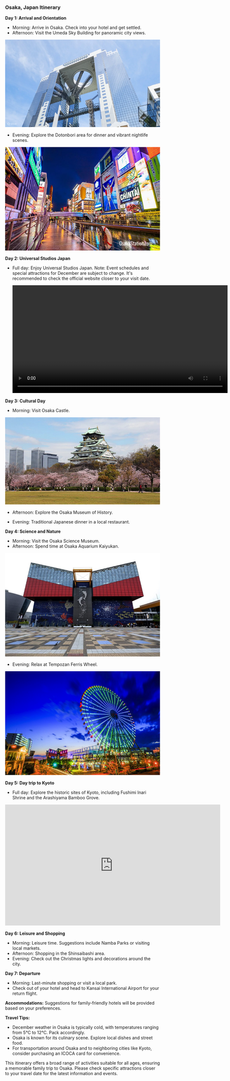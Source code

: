 ### Osaka, Japan Itinerary

**Day 1: Arrival and Orientation**
- Morning: Arrive in Osaka. Check into your hotel and get settled.
- Afternoon: Visit the Umeda Sky Building for panoramic city views.

![Umeda Sky Building](images/umeda_sky_building.png)
- Evening: Explore the Dotonbori area for dinner and vibrant nightlife scenes.

![Dotonbori](images/dotonbori.png)

**Day 2: Universal Studios Japan**
- Full day: Enjoy Universal Studios Japan. Note: Event schedules and special attractions for December are subject to change. It's recommended to check the official website closer to your visit date.

    <video controls width="700">
    <source src="videos/universal_studios_jp.mp4" type="video/mp4">
    </video>

**Day 3: Cultural Day**
- Morning: Visit Osaka Castle.

![Osaka Castle](images/osakajo.png)
- Afternoon: Explore the Osaka Museum of History.

- Evening: Traditional Japanese dinner in a local restaurant.

**Day 4: Science and Nature**
- Morning: Visit the Osaka Science Museum.
- Afternoon: Spend time at Osaka Aquarium Kaiyukan.

![Osaka Aquarium](images/kaiyukan.png)
- Evening: Relax at Tempozan Ferris Wheel.

![Tempozan Ferris Wheel](images/tempozan.png)

**Day 5: Day trip to Kyoto**
- Full day: Explore the historic sites of Kyoto, including Fushimi Inari Shrine and the Arashiyama Bamboo Grove.

<iframe width="700" height="393" src="https://www.youtube.com/embed/2G0Hh8f9Cc8?si=01QBZLLBPLCnU6SE" frameborder="0" allow="accelerometer; autoplay; clipboard-write; encrypted-media; gyroscope; picture-in-picture" allowfullscreen></iframe>

**Day 6: Leisure and Shopping**
- Morning: Leisure time. Suggestions include Namba Parks or visiting local markets.
- Afternoon: Shopping in the Shinsaibashi area.
- Evening: Check out the Christmas lights and decorations around the city.

**Day 7: Departure**
- Morning: Last-minute shopping or visit a local park.
- Check out of your hotel and head to Kansai International Airport for your return flight.

**Accommodations:** Suggestions for family-friendly hotels will be provided based on your preferences.

**Travel Tips:**
- December weather in Osaka is typically cold, with temperatures ranging from 5°C to 12°C. Pack accordingly.
- Osaka is known for its culinary scene. Explore local dishes and street food.
- For transportation around Osaka and to neighboring cities like Kyoto, consider purchasing an ICOCA card for convenience.

This itinerary offers a broad range of activities suitable for all ages, ensuring a memorable family trip to Osaka. Please check specific attractions closer to your travel date for the latest information and events.